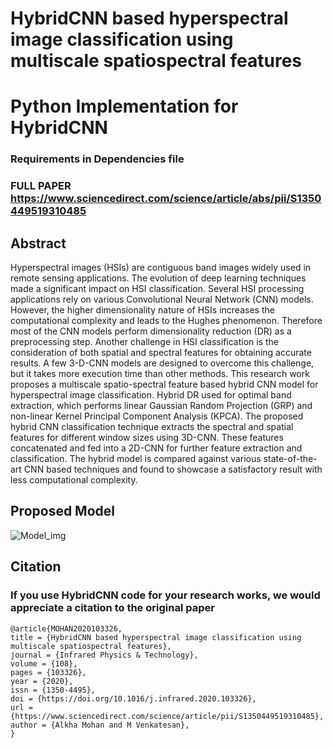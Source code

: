 # HybridCNN based hyperspectral image classification using multiscale spatiospectral features
# Python Implementation for HybridCNN
### Requirements in Dependencies file
### FULL PAPER https://www.sciencedirect.com/science/article/abs/pii/S1350449519310485
## Abstract
Hyperspectral images (HSIs) are contiguous band images widely used in remote sensing applications. The evolution of deep learning techniques made a significant impact on HSI classification. Several HSI processing applications rely on various Convolutional Neural Network (CNN) models. However, the higher dimensionality nature of HSIs increases the computational complexity and leads to the Hughes phenomenon. Therefore most of the CNN models perform dimensionality reduction (DR) as a preprocessing step. Another challenge in HSI classification is the consideration of both spatial and spectral features for obtaining accurate results. A few 3-D-CNN models are designed to overcome this challenge, but it takes more execution time than other methods. This research work proposes a multiscale spatio-spectral feature based hybrid CNN model for hyperspectral image classification. Hybrid DR used for optimal band extraction, which performs linear Gaussian Random Projection (GRP) and non-linear Kernel Principal Component Analysis (KPCA). The proposed hybrid CNN classification technique extracts the spectral and spatial features for different window sizes using 3D-CNN. These features concatenated and fed into a 2D-CNN for further feature extraction and classification. The hybrid model is compared against various state-of-the-art CNN based techniques and found to showcase a satisfactory result with less computational complexity.
## Proposed Model
![Model_img](https://user-images.githubusercontent.com/35597958/121773944-e8712d00-cb9c-11eb-98df-9d85e1a0f9a6.PNG)
## Citation
### If you use HybridCNN code for your research works, we would appreciate a citation to the original paper
```
@article{MOHAN2020103326,
title = {HybridCNN based hyperspectral image classification using multiscale spatiospectral features},
journal = {Infrared Physics & Technology},
volume = {108},
pages = {103326},
year = {2020},
issn = {1350-4495},
doi = {https://doi.org/10.1016/j.infrared.2020.103326},
url = {https://www.sciencedirect.com/science/article/pii/S1350449519310485},
author = {Alkha Mohan and M Venkatesan},
}
```
